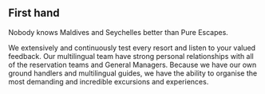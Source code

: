 ## First hand

Nobody knows Maldives and Seychelles better than Pure Escapes.

We extensively and continuously test every resort and listen to your valued feedback. Our multilingual team have strong personal relationships with all of the reservation teams and General Managers. Because we have our own ground handlers and multilingual guides, we have the ability to organise the most demanding and incredible excursions and experiences.